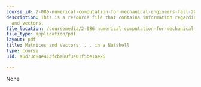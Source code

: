 ```yaml
---
course_id: 2-086-numerical-computation-for-mechanical-engineers-fall-2014
description: This is a resource file that contains information regarding matrices
  and vectors.
file_location: /coursemedia/2-086-numerical-computation-for-mechanical-engineers-fall-2014/a6d73c84e413fcba80f3e01f5be1ae26_MIT2_086F14_Matrices.pdf
file_type: application/pdf
layout: pdf
title: Matrices and Vectors. . . in a Nutshell
type: course
uid: a6d73c84e413fcba80f3e01f5be1ae26

---
```

None